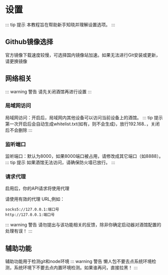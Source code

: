 # 设置
::: tip 提示
本教程旨在帮助新手知晓并理解设置选项。
:::

## Github镜像选择
官方镜像下载速度较慢，可选择国内镜像站加速。如果无法进行Git安装或更新，请更换镜像

## 网络相关
::: warning 警告
请先关闭酒馆再进行设置
:::
### 局域网访问
局域网访问：开启后，局域网内其他设备可以访问当前设备上的酒馆。
::: tip 提示
第一次开启后会自动生成whitelist.txt(如有，则不会生成)，放行192.168.*.*，关闭后不会删除
:::
### 监听端口
监听端口：默认为8000，如果8000端口被占用，请修改成其它端口（如8888）。
::: tip 提示
如果酒馆无法访问，请确保防火墙已放行。
:::
### 请求代理
启用后，你的API请求将使用代理  

请使用有效的代理 URL,例如：
```
socks5://127.0.0.1:端口号
http://127.0.0.1:端口号
```
::: warning 警告
请勿提出与该功能相关的反馈，除非你确定启动器对酒馆配置的处理有误！
:::
## 辅助功能
辅助功能用于检测git和node环境
::: warning 警告
懒人包不要去点系统环境检测，系统环境下不要去点内置环境检测。如果谁再问，直接拉黑！
:::